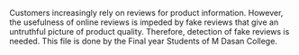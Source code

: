 Customers increasingly rely on reviews for product information. However,
the usefulness of online reviews is impeded by fake reviews that give an
untruthful picture of product quality. Therefore, detection of fake reviews is needed. 
This file is done by the Final year Students of M Dasan College.
